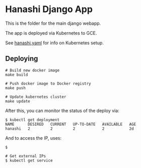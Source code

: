 # Hanashi Django App

This is the folder for the main django webapp.

The app is deployed via Kubernetes to GCE.

See [hanashi.yaml](hanashi.yaml) for info on Kubernetes setup.

## Deploying

```
# Build new docker image
make build

# Push docker image to Docker registry
make push

# Update kubernetes cluster
make update
```

After this, you can monitor the status of the deploy via:
```
$ kubectl get deployment
NAME      DESIRED   CURRENT   UP-TO-DATE   AVAILABLE   AGE
hanashi   2         2         2            2           2d
```

And to access the IP, uses:
```
$

# Get external IPs
$ kubectl get service
```